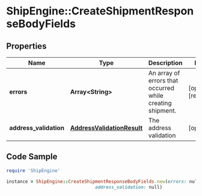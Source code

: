 # ShipEngine::CreateShipmentResponseBodyFields

## Properties

Name | Type | Description | Notes
------------ | ------------- | ------------- | -------------
**errors** | **Array&lt;String&gt;** | An array of errors that occurred while creating shipment. | [optional] [readonly] 
**address_validation** | [**AddressValidationResult**](AddressValidationResult.md) | The address validation | [optional] 

## Code Sample

```ruby
require 'ShipEngine'

instance = ShipEngine::CreateShipmentResponseBodyFields.new(errors: null,
                                 address_validation: null)
```


